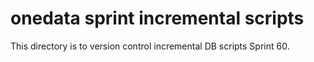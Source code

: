 # onedata sprint incremental scripts
This directory is to version control incremental DB scripts Sprint 60.
